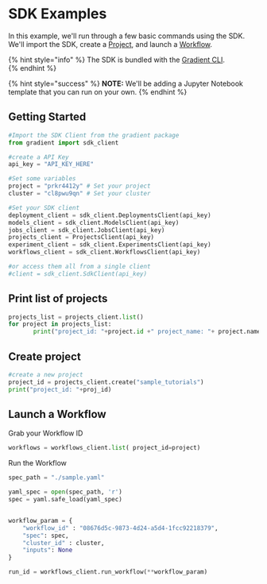 # SDK Examples

In this example, we'll run through a few basic commands using the SDK.  We'll import the SDK, create a [Project](../../get-started/managing-projects/), and launch a [Workflow](../../explore-train-deploy/workflows/).  

{% hint style="info" %}
The SDK is bundled with the [Gradient CLI](../../get-started/quick-start/install-the-cli.md).   
{% endhint %}

{% hint style="success" %}
**NOTE:** We'll be adding a Jupyter Notebook template that you can run on your own. 
{% endhint %}

## Getting Started

```python
#Import the SDK Client from the gradient package
from gradient import sdk_client
```

```python
#create a API Key
api_key = "API_KEY_HERE"
```

```python
#Set some variables
project = "prkr4412y" # Set your project
cluster = "cl8pwu9qn" # Set your cluster
```

```python
#Set your SDK client 
deployment_client = sdk_client.DeploymentsClient(api_key)
models_client = sdk_client.ModelsClient(api_key)
jobs_client = sdk_client.JobsClient(api_key)
projects_client = ProjectsClient(api_key)
experiment_client = sdk_client.ExperimentsClient(api_key)
workflows_client = sdk_client.WorkflowsClient(api_key)

#or access them all from a single client
#client = sdk_client.SdkClient(api_key)
```

## Print list of projects

```python
projects_list = projects_client.list()
for project in projects_list:
       print("project_id: "+project.id +" project_name: "+ project.name)
```

## Create project

```python
#create a new project
project_id = projects_client.create("sample_tutorials")
print("project_id: "+proj_id)
```

## Launch a Workflow

Grab your Workflow ID

```python
workflows = workflows_client.list( project_id=project)
```

Run the Workflow

```python
spec_path = "./sample.yaml"

yaml_spec = open(spec_path, 'r')
spec = yaml.safe_load(yaml_spec)


workflow_param = {
    "workflow_id" : "08676d5c-9873-4d24-a5d4-1fcc92218379",
    "spec": spec,
    "cluster_id" : cluster,
    "inputs": None
}

run_id = workflows_client.run_workflow(**workflow_param)
```

